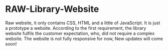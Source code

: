# RAW-Library-Website
Raw website, it only contains CSS, HTML and a little of JavaScript. It is just a prototype a website. According to the first requirement, the library website fulfils the customer expectation, who, did not require a complex website. The website is not fully responsive for now, New updates will come soon!
